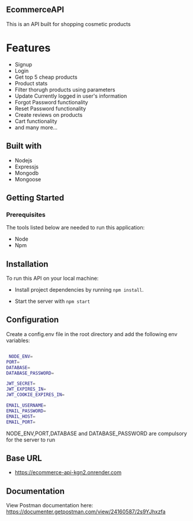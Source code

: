 ## EcommerceAPI
This is an API built for shopping cosmetic products

# Features

- Signup
- Login
- Get top 5 cheap products
- Product stats
- Filter thorugh products using parameters
- Update Currently logged in user's information
- Forgot Password functionality
- Reset Password functionality
- Create reviews on products
- Cart functionality 
- and many more...

## Built with

- Nodejs
- Expressjs
- Mongodb
- Mongoose

## Getting Started

### Prerequisites

The tools listed below are needed to run this application:

- Node
- Npm

## Installation

To run this API on your local machine:

- Install project dependencies by running `npm install`.

- Start the server with `npm start`

## Configuration

Create a config.env file in the root directory and add the following env variables:

```bash

 NODE_ENV=
PORT=
DATABASE=
DATABASE_PASSWORD=

JWT_SECRET=
JWT_EXPIRES_IN=
JWT_COOKIE_EXPIRES_IN=

EMAIL_USERNAME=
EMAIL_PASSWORD=
EMAIL_HOST=
EMAIL_PORT=

```

NODE_ENV,PORT,DATABASE and DATABASE_PASSWORD are compulsory for the server to run 

## Base URL

- https://ecommerce-api-kgn2.onrender.com

## Documentation
View Postman documentation here: https://documenter.getpostman.com/view/24160587/2s9YJhxzfa

